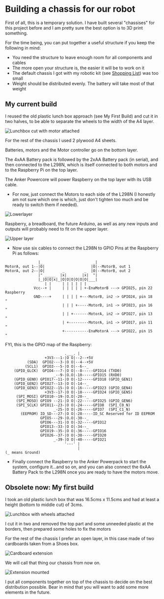 # Building a chassis for our robot

First of all, this is a temporary solution. I have built several "chassises" for this project before and I am pretty sure the best option is to 3D print something.

For the time being, you can put together a useful structure if you keep the following in mind:

- You need the structure to leave enough room for all components and cables
- The more open your structure is, the easier it will be to work on it
- The default chassis I got with my robotic kit (see [Shopping List](./000_ShoppingList.md)) was too small
- Weight should be distributed evenly. The battery will take most of that weight

## My current build

I reused the old plastic lunch box approach (see My First Build) and cut it in two halves, to be able to separate the wheels to the width of the A4 layer.

![Lunchbox cut with motor attached](../img/chassis_lunchbox_cut.jpg)

For the rest of the chassis I used 2 plywood A4 sheets. 

Batteries, motors and the Motor controller go on the bottom layer.

The 4xAA Battery pack is followed by the 2xAA Battery pack (in serial), and then connected to the L298N, which is itself connected to both motors and to the Raspberry Pi on the top layer.

The Anker Powercore will power Raspberry on the top layer with its USB cable.

- For now, just connect the Motors to each side of the L298N (I honestly am not sure which one is which, just don't tighten too much and be ready to switch them if needed).

![Lowerlayer](../img/chassisply_layer_bottom.jpg)

Raspberry, a breadboard, the future Arduino, as well as any new inputs and outputs will probably need to fit on the upper layer.

![Upper layer](../img/chassisply_layer_top.jpg)

- Now use six cables to connect the L298N to GPIO Pins at the Raspberry Pi as follows:

```
               |_                       _|
MotorA, out 1--|O|                     |O|--MotorB, out 1
MotorA, out 2--|O|        _         _  |O|--MotorB, out 2
               |" _____  |x|       |x|  "|
               |_|O|O|x|_|O|O|O|O|O|O|___|
                  | |     | | | | | |
             Vcc--+ |     | | | | | +-EnaMotorB ---> GPIO25, pin 22 Raspberry
             GND----+     | | | | +---MotorB, in2 -> GPIO24, pin 18    " 
                          | | | +-----MotorB, in1 -> GPIO23, pin 16    " 
                          | | +-------MotorA, in2 -> GPIO27, pin 13    "
                          | +---------MotorA, in1 -> GPIO17, pin 11    "
                          +-----------EnaMotorA ---> GPIO22, pin 15    "

 ```
FYI, this is the GPIO map of the Raspberry:

```               _______________ 
                           .___. |            
                  +3V3---1-|O O|--2--+5V
          (SDA)  GPIO2---3-|O O|--4--+5V
         (SCL1)  GPIO3---5-|O O|--6--_
    (GPIO_GLCK)  GPIO4---7-|O O|--8-----GPIO14 (TXD0)
                      _--9-|O.O|-10-----GPIO15 (RXD0)
    (GPIO_GEN0) GPIO17--11-|O O|-12-----GPIO18 (GPIO_GEN1)
    (GPIO_GEN2) GPIO27--13-|O O|-14--_
    (GPIO_GEN3) GPIO22--15-|O O|-16-----GPIO23 (GPIO_GEN4)
                  +3V3--17-|O O|-18-----GPIO24 (GPIO_GEN5)
     (SPI_MOSI) GPIO10--19-|O.O|-20--_
     (SPI_MOSO) GPIO9 --21-|O O|-22-----GPIO25 (GPIO_GEN6)
     (SPI_SCLK) GPIO11--23-|O O|-24-----GPIO8  (SPI_C0_N)
                      _-25-|O O|-26-----GPIO7  (SPI_C1_N)
       (EEPROM) ID_SD---27-|O O|-28-----ID_SC Reserved for ID EEPROM
                GPIO5---29-|O.O|-30--_
                GPIO6---31-|O O|-32-----GPIO12
                GPIO13--33-|O O|-34--_
                GPIO19--35-|O O|-36-----GPIO16
                GPIO26--37-|O O|-38-----GPIO20
                      _-39-|O O|-40-----GPIO21
                           '---' |
                                 |
(_ means Ground)
```

- Finally connect the Raspberry to the Anker Powerpack to start the system, configure it...and so on, and you can also connect the 6xAA Battery Pack to the L298N once you are ready to have the motors move.
 
 
## Obsolete now: My first build

I took an old plastic lunch box that was 16.5cms x 11.5cms and had at least a height (bottom to middle cut) of 3cms.

![Lunchbox with wheels attached](../img/chassis_lunchbox_1.jpg)

I cut it in two and removed the top part and some unneeded plastic at the borders, then prepared some holes to fix the motors

For the rest of the chassis I prefer an open layer, in this case made of two cardboards taken from a Shoes box.

![Cardboard extension](../img/chassis_cardboard.jpg)

We will call that thing our chassis from now on.

![Extension mounted](../img/chassis_cardboard_mounted.jpg)

I put all components together on top of the chassis to decide on the best distribution possible. Bear in mind that you will want to add some more elements in the future.

